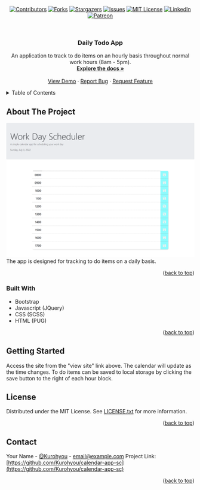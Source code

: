 <div id="top"></div>
<span align="center">

[![Contributors][contributors-shield]][contributors-url] [![Forks][forks-shield]][forks-url] [![Stargazers][stars-shield]][stars-url] [![Issues][issues-shield]][issues-url] [![MIT License][license-shield]][license-url]
[![LinkedIn][linkedin-shield]][linkedin-url] [![Patreon][patreon-shield]][patreon-url]

</span>
<!-- PROJECT LOGO -->
<br />
<div align="center">
<h3 align="center">Daily Todo App</h3>
<p align="center">
An application to track to do items on an hourly basis throughout normal work hours (8am - 5pm).
<br/>
<a href="https://github.com/Kurohyou/calendar-app-sc"><strong>Explore the docs »</strong></a>
<br/>
<br/>
<a href="https://github.com/Kurohyou/calendar-app-sc">View Demo</a>
·
<a href="https://github.com/Kurohyou/calendar-app-sc/issues">Report Bug</a>
·
<a href="https://github.com/Kurohyou/calendar-app-sc/issues">Request Feature</a>
</p>
</div>
<!-- TABLE OF CONTENTS -->
<details>
<summary>Table of Contents</summary>
<ol>
<li>
<a href="#about-the-project">About The Project</a>
<ul>
<li><a href="#built-with">Built With</a></li>
</ul>
</li>
<li>
<a href="#getting-started">Getting Started</a>
</li>
<li><a href="#license">License</a></li>
<li><a href="#contact">Contact</a></li>
</ol>
</details>
<!-- ABOUT THE PROJECT -->

## About The Project
![Product Name Screen Shot][product-screenshot]
The app is designed for tracking to do items on a daily basis.
<p align="right">(<a href="#top">back to top</a>)</p>

### Built With
- Bootstrap
- Javascript (JQuery)
- CSS (SCSS)
- HTML (PUG)
<p align="right">(<a href="#top">back to top</a>)</p>
<!-- GETTING STARTED -->

## Getting Started
Access the site from the "view site" link above. The calendar will update as the time changes. To do items can be saved to local storage by clicking the save button to the right of each hour block.
<!-- LICENSE -->

## License
Distributed under the MIT License. See [LICENSE.txt](LICENSE.txt) for more information.
<p align="right">(<a href="#top">back to top</a>)</p>
<!-- CONTACT -->

## Contact
Your Name - [@Kurohyou](https://twitter.com/Kurohyou) - email@example.com
Project Link: [https://github.com/Kurohyou/calendar-app-sc](https://github.com/Kurohyou/calendar-app-sc)
<p align="right">(<a href="#top">back to top</a>)</p>
<!-- MARKDOWN LINKS & IMAGES -->
<!-- https://www.markdownguide.org/basic-syntax/#reference-style-links -->

[contributors-shield]: https://img.shields.io/github/contributors/Kurohyou/calendar-app-sc.svg?style=flat
[contributors-url]: https://github.com/Kurohyou/calendar-app-sc/graphs/contributors
[forks-shield]: https://img.shields.io/github/forks/Kurohyou/calendar-app-sc.svg?style=flat
[forks-url]: https://github.com/Kurohyou/calendar-app-sc/network/members
[stars-shield]: https://img.shields.io/github/stars/Kurohyou/calendar-app-sc.svg?style=flat
[stars-url]: https://github.com/Kurohyou/calendar-app-sc/stargazers
[issues-shield]: https://img.shields.io/github/issues/Kurohyou/calendar-app-sc.svg?style=flat
[issues-url]: https://github.com/Kurohyou/calendar-app-sc/issues
[license-shield]: https://img.shields.io/github/license/Kurohyou/calendar-app-sc.svg?style=flat
[license-url]: https://github.com/Kurohyou/calendar-app-sc/blob/master/LICENSE.txt
[linkedin-shield]: https://img.shields.io/badge/-LinkedIn-black.svg?style=flat&logo=linkedin&colorB=555
[linkedin-url]: https://linkedin.com/in/Kurohyou
[patreon-shield]: https://img.shields.io/endpoint.svg?url=https%3A%2F%2Fshieldsio-patreon.vercel.app%2Fapi%3Fusername%3Dkurohyoustudios%26type%3Dpatrons&style=flat
[patreon-url]: https://patreon.com/kurohyoustudios
[product-screenshot]: assets/images/screenshot.png